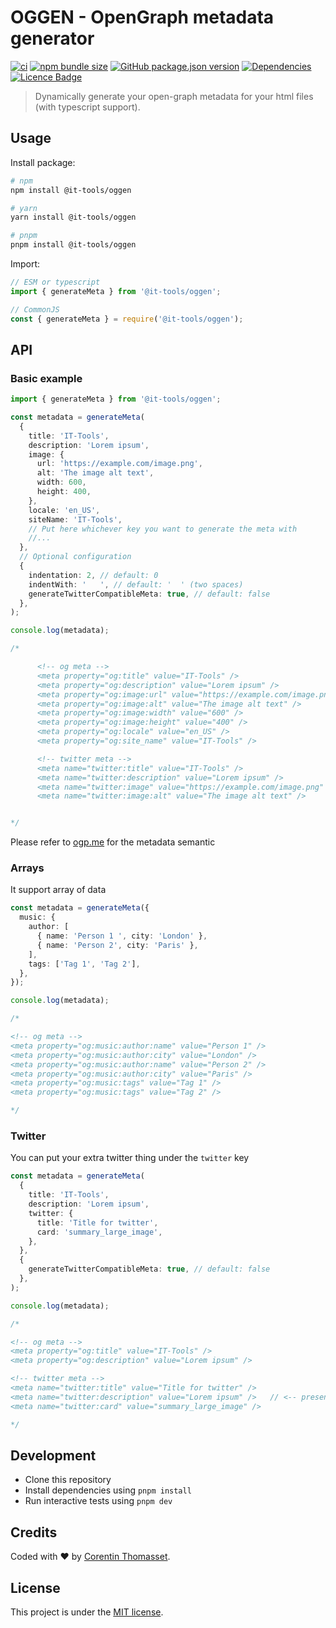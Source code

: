 # OGGEN - OpenGraph metadata generator

[![ci](https://github.com/CorentinTh/oggen/actions/workflows/ci.yml/badge.svg)](https://github.com/CorentinTh/oggen/actions/workflows/ci.yml)
[![npm bundle size](https://img.shields.io/bundlephobia/minzip/@it-tools/oggen.svg)](https://www.npmjs.com/package/@it-tools/oggen)
[![GitHub package.json version](https://img.shields.io/github/package-json/v/CorentinTh/oggen.svg)](https://github.com/CorentinTh/oggen/blob/main/package.json)
[![Dependencies](https://img.shields.io/badge/dependencies-0-green)](https://www.npmjs.com/package/@it-tools/oggen)
[![Licence Badge](https://img.shields.io/github/license/CorentinTh/oggen.svg)](LICENCE)

> Dynamically generate your open-graph metadata for your html files (with typescript support).

## Usage

Install package:

```sh
# npm
npm install @it-tools/oggen

# yarn
yarn install @it-tools/oggen

# pnpm
pnpm install @it-tools/oggen
```

Import:

```js
// ESM or typescript
import { generateMeta } from '@it-tools/oggen';

// CommonJS
const { generateMeta } = require('@it-tools/oggen');
```

## API

### Basic example

```typescript
import { generateMeta } from '@it-tools/oggen';

const metadata = generateMeta(
  {
    title: 'IT-Tools',
    description: 'Lorem ipsum',
    image: {
      url: 'https://example.com/image.png',
      alt: 'The image alt text',
      width: 600,
      height: 400,
    },
    locale: 'en_US',
    siteName: 'IT-Tools',
    // Put here whichever key you want to generate the meta with
    //...
  },
  // Optional configuration
  {
    indentation: 2, // default: 0
    indentWith: '   ', // default: '  ' (two spaces)
    generateTwitterCompatibleMeta: true, // default: false
  },
);

console.log(metadata);

/*

      <!-- og meta -->
      <meta property="og:title" value="IT-Tools" />
      <meta property="og:description" value="Lorem ipsum" />
      <meta property="og:image:url" value="https://example.com/image.png" />
      <meta property="og:image:alt" value="The image alt text" />
      <meta property="og:image:width" value="600" />
      <meta property="og:image:height" value="400" />
      <meta property="og:locale" value="en_US" />
      <meta property="og:site_name" value="IT-Tools" />

      <!-- twitter meta -->
      <meta name="twitter:title" value="IT-Tools" />
      <meta name="twitter:description" value="Lorem ipsum" />
      <meta name="twitter:image" value="https://example.com/image.png" />
      <meta name="twitter:image:alt" value="The image alt text" />


*/
```

Please refer to [ogp.me](https://ogp.me/) for the metadata semantic

### Arrays

It support array of data

```typescript
const metadata = generateMeta({
  music: {
    author: [
      { name: 'Person 1 ', city: 'London' },
      { name: 'Person 2', city: 'Paris' },
    ],
    tags: ['Tag 1', 'Tag 2'],
  },
});

console.log(metadata);

/*

<!-- og meta -->
<meta property="og:music:author:name" value="Person 1" />
<meta property="og:music:author:city" value="London" />
<meta property="og:music:author:name" value="Person 2" />
<meta property="og:music:author:city" value="Paris" />
<meta property="og:music:tags" value="Tag 1" />
<meta property="og:music:tags" value="Tag 2" />

*/
```

### Twitter

You can put your extra twitter thing under the `twitter` key

```typescript
const metadata = generateMeta(
  {
    title: 'IT-Tools',
    description: 'Lorem ipsum',
    twitter: {
      title: 'Title for twitter',
      card: 'summary_large_image',
    },
  },
  {
    generateTwitterCompatibleMeta: true, // default: false
  },
);

console.log(metadata);

/*

<!-- og meta -->
<meta property="og:title" value="IT-Tools" />
<meta property="og:description" value="Lorem ipsum" />

<!-- twitter meta -->
<meta name="twitter:title" value="Title for twitter" />
<meta name="twitter:description" value="Lorem ipsum" />   // <-- present because of 'generateTwitterCompatibleMeta'
<meta name="twitter:card" value="summary_large_image" />

*/
```

## Development

- Clone this repository
- Install dependencies using `pnpm install`
- Run interactive tests using `pnpm dev`

## Credits

Coded with ❤️ by [Corentin Thomasset](//corentin-thomasset.fr).

## License

This project is under the [MIT license](LICENSE).
